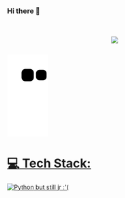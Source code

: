 ### Hi there 👋


<h1 align='center'> <a href="https://github.com/DenverCoder1/readme-typing-svg">
    <img src="https://readme-typing-svg.demolab.com/?font=Fira+Code&pause=1000&width=435&lines=Junior+Developer;Amateur+Graphic+Designer;Game+Server+Developer;Always+Learning"></h1>





![Snake animation](https://github.com/rafaballerini/rafaballerini/blob/output/github-contribution-grid-snake.svg)

# 💻 Tech Stack:
![Python](https://img.shields.io/badge/python-3670A0?style=for-the-badge&logo=python&logoColor=ffdd54) but still jr :'(
